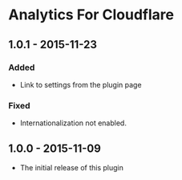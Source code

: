 # Analytics For Cloudflare

## 1.0.1 - 2015-11-23
### Added
 - Link to settings from the plugin page

### Fixed
 - Internationalization not enabled.

## 1.0.0 - 2015-11-09
- The initial release of this plugin